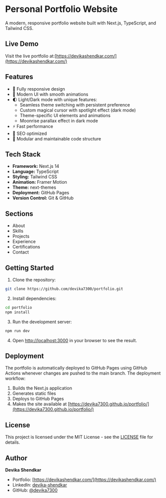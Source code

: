 # Personal Portfolio Website

A modern, responsive portfolio website built with Next.js, TypeScript, and Tailwind CSS.

## Live Demo

Visit the live portfolio at:[https://devikashendkar.com/](https://devikashendkar.com/)

## Features

- 📱 Fully responsive design
- 🎨 Modern UI with smooth animations
- 🌓 Light/Dark mode with unique features:
  - Seamless theme switching with persistent preference
  - Custom magical cursor with spotlight effect (dark mode)
  - Theme-specific UI elements and animations
  - Moonrise parallax effect in dark mode
- ⚡ Fast performance
- 🎯 SEO optimized
- 🧩 Modular and maintainable code structure

## Tech Stack

- **Framework:** Next.js 14
- **Language:** TypeScript
- **Styling:** Tailwind CSS
- **Animation:** Framer Motion
- **Theme:** next-themes
- **Deployment:** GitHub Pages
- **Version Control:** Git & GitHub

## Sections

- About
- Skills
- Projects
- Experience
- Certifications
- Contact

## Getting Started

1. Clone the repository:
```bash
git clone https://github.com/devika7300/portfolio.git
```

2. Install dependencies:
```bash
cd portfolio
npm install
```

3. Run the development server:
```bash
npm run dev
```

4. Open [http://localhost:3000](http://localhost:3000) in your browser to see the result.

## Deployment

The portfolio is automatically deployed to GitHub Pages using GitHub Actions whenever changes are pushed to the main branch. The deployment workflow:

1. Builds the Next.js application
2. Generates static files
3. Deploys to GitHub Pages
4. Makes the site available at [https://devika7300.github.io/portfolio/](https://devika7300.github.io/portfolio/)

## License

This project is licensed under the MIT License - see the [LICENSE](LICENSE) file for details.

## Author

**Devika Shendkar**
- Portfolio: [https://devikashendkar.com/](https://devikashendkar.com/)
- LinkedIn: [devika-shendkar](https://www.linkedin.com/in/devika-shendkar/)
- GitHub: [@devika7300](https://github.com/devika7300)
